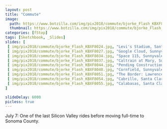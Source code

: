 ```yaml
---
layout: post
title: "Commute"
image:
  path: https://www.botzilla.com/img/pix2018/commute/bjorke_Flash_KBXF8054.jpg
  thumbnail: https://www.botzilla.com/img/pix2018/commute/bjorke_Flash_KBXF8054.jpg
categories: [fStop]
tags: [Sketchbook, _Slides]
slides: [
 [ img/pix2018/commute/bjorke_Flash_KBXF8024.jpg, "Levi's Stadium, Santa Clara"],
 [ img/pix2018/commute/bjorke_Flash_KBXF8027.jpg, "Google Cloud, Sunnyvale"],
 [ img/pix2018/commute/bjorke_Flash_KBXF8034.jpg, "Space 115, Sunnyvale"],
 [ img/pix2018/commute/bjorke_Flash_KBXF8037.jpg, "Caltrain at Mary, Sunnyvale"],
 [ img/pix2018/commute/bjorke_Flash_KBXF8044.jpg, "Pending Construction, Sunnyvale"],
 [ img/pix2018/commute/bjorke_Flash_KBXF8048.jpg, "Cornfield, Sunnyvale"],
 [ img/pix2018/commute/bjorke_Flash_KBXF8051.jpg, "The Border: Lawrence Expressway"],
 [ img/pix2018/commute/bjorke_Flash_KBXF8054.jpg, "Cabrillo, Santa Clara" ],
 [ img/pix2018/commute/bjorke_Flash_KBXF8055.jpg, "Calabasas, Santa Clara"]
]

slideDelay: 6000
picless: true
---
```


July 7: One of the last Silicon Valley rides before moving full-time to Sonoma County.


